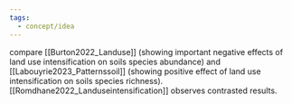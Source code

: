 ```yaml
---
tags:
  - concept/idea
---
```

compare [[Burton2022_Landuse]] (showing important negative effects of land use intensification on soils species abundance) and [[Labouyrie2023_Patternssoil]] (showing positive effect of land use intensification on soils species richness).
[[Romdhane2022_Landuseintensification]] observes contrasted results.